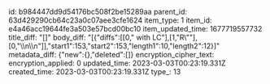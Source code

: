 id: b984447dd9d54176bc508f2be15289aa
parent_id: 63d429290cb64c23a0c07aee3cfe1624
item_type: 1
item_id: e4a46acc19644fe3a503e57bcd00bc10
item_updated_time: 1677719557732
title_diff: "[]"
body_diff: "[{\"diffs\":[[0,\" with LC\"],[1,\"R\\\"\"],[0,\"\\\n\\\n\"]],\"start1\":153,\"start2\":153,\"length1\":10,\"length2\":12}]"
metadata_diff: {"new":{},"deleted":[]}
encryption_cipher_text: 
encryption_applied: 0
updated_time: 2023-03-03T00:23:19.331Z
created_time: 2023-03-03T00:23:19.331Z
type_: 13